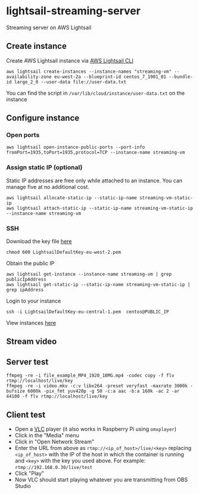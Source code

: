 # lightsail-streaming-server
Streaming server on AWS Lightsail

## Create instance
Create AWS Lightsail instance via [AWS Lightsail CLI](https://docs.aws.amazon.com/cli/latest/reference/lightsail/index.html "AWS Lightsail CLI")
```
aws lightsail create-instances --instance-names "streaming-vm" --availability-zone eu-west-2a --blueprint-id centos_7_1901_01 --bundle-id large_2_0 --user-data file://user-data.txt
```
You can find the script in `/var/lib/cloud/instance/user-data.txt` on the instance

## Configure instance
### Open ports
```
aws lightsail open-instance-public-ports --port-info fromPort=1935,toPort=1935,protocol=TCP --instance-name streaming-vm
```

### Assign static IP (optional)
Static IP addresses are free only while attached to an instance. You can manage five at no additional cost.
```
aws lightsail allocate-static-ip --static-ip-name streaming-vm-static-ip
aws lightsail attach-static-ip --static-ip-name streaming-vm-static-ip --instance-name streaming-vm
```

### SSH
Download the key file [here](https://lightsail.aws.amazon.com/ls/webapp/account/keys "AWS Lightsail keys")
```
chmod 600 LightsailDefaultKey-eu-west-2.pem 
```
Obtain the public IP
```
aws lightsail get-instance --instance-name streaming-vm | grep publicIpAddress
aws lightsail get-static-ip --static-ip-name streaming-vm-static-ip | grep ipAddress
```
Login to your instance
```
ssh -i LightsailDefaultKey-eu-central-1.pem  centos@PUBLIC_IP
```
View instances [here](https://lightsail.aws.amazon.com/ls/webapp/home/instances "View instances")

## Stream video

## Server test
``` wget https://file-examples.com/wp-content/uploads/2017/04/file_example_MP4_1920_18MG.mp4
ffmpeg -re -i file_example_MP4_1920_18MG.mp4 -codec copy -f flv rtmp://localhost/live/key
ffmpeg -re -i video.mkv -c:v libx264 -preset veryfast -maxrate 3000k -bufsize 6000k -pix_fmt yuv420p -g 50 -c:a aac -b:a 160k -ac 2 -ar 44100 -f flv rtmp://localhost/live/key
```

## Client test
* Open a [VLC](http://www.videolan.org/vlc/index.html) player (it also works in Raspberry Pi using `omxplayer`)
* Click in the "Media" menu
* Click in "Open Network Stream"
* Enter the URL from above as `rtmp://<ip_of_host>/live/<key>` replacing `<ip_of_host>` with the IP of the host in which the container is running and `<key>` with the key you used above. For example: `rtmp://192.168.0.30/live/test`
* Click "Play"
* Now VLC should start playing whatever you are transmitting from OBS Studio


